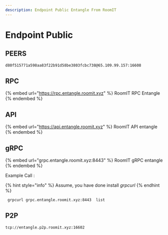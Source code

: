 ```yaml
---
description: Endpoint Public Entangle From RoomIT
---
```


# Endpoint Public

## PEERS

```bash
d80f515771a598aa83f22b91d58be3803fcbc738@65.109.99.157:16608
```

## RPC

{% embed url="https://rpc.entangle.roomit.xyz" %}
RoomIT RPC Entangle
{% endembed %}

## API

{% embed url="https://api.entangle.roomit.xyz" %}
RoomIT API entangle
{% endembed %}

## gRPC

{% embed url="grpc.entangle.roomit.xyz:8443" %}
RoomIT gRPC entangle
{% endembed %}

Example Call :

{% hint style="info" %}
Assume, you have done install _grpcurl_
{% endhint %}

```bash
 grpcurl grpc.entangle.roomit.xyz:8443  list
```

## P2P

```
tcp://entangle.p2p.roomit.xyz:16602
```
